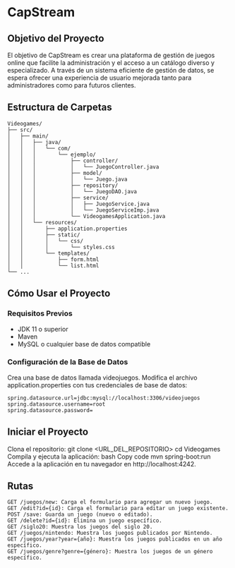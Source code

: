 # CapStream
## Objetivo del Proyecto
El objetivo de CapStream es crear una plataforma de gestión de juegos online que facilite la administración y el acceso a un catálogo diverso y especializado. A través de un sistema eficiente de gestión de datos, se espera ofrecer una experiencia de usuario mejorada tanto para administradores como para futuros clientes.

## Estructura de Carpetas
```
Videogames/
├── src/
│   ├── main/
│   │   ├── java/
│   │   │   └── com/
│   │   │       └── ejemplo/
│   │   │           ├── controller/
│   │   │           │   └── JuegoController.java
│   │   │           ├── model/
│   │   │           │   └── Juego.java
│   │   │           ├── repository/
│   │   │           │   └── JuegoDAO.java
│   │   │           ├── service/
│   │   │           │   ├── JuegoService.java
│   │   │           │   └── JuegoServiceImp.java
│   │   │           └── VideogamesApplication.java
│   │   └── resources/
│   │       ├── application.properties
│   │       ├── static/
│   │       │   └── css/
│   │       │       └── styles.css
│   │       └── templates/
│   │           ├── form.html
│   │           └── list.html
└── ...
```

## Cómo Usar el Proyecto
### Requisitos Previos
- JDK 11 o superior
- Maven
- MySQL o cualquier base de datos compatible

### Configuración de la Base de Datos
Crea una base de datos llamada videojuegos.
Modifica el archivo application.properties con tus credenciales de base de datos:
```
spring.datasource.url=jdbc:mysql://localhost:3306/videojuegos
spring.datasource.username=root
spring.datasource.password=
```
## Iniciar el Proyecto
Clona el repositorio:
git clone <URL_DEL_REPOSITORIO>
cd Videogames
Compila y ejecuta la aplicación:
bash
Copy code
mvn spring-boot:run
Accede a la aplicación en tu navegador en http://localhost:4242.
## Rutas
~~~ GET /juegos ~~~ : Muestra la lista de videojuegos disponibles.
GET /juegos/new: Carga el formulario para agregar un nuevo juego.
GET /edit?id={id}: Carga el formulario para editar un juego existente.
POST /save: Guarda un juego (nuevo o editado).
GET /delete?id={id}: Elimina un juego específico.
GET /siglo20: Muestra los juegos del siglo 20.
GET /juegos/nintendo: Muestra los juegos publicados por Nintendo.
GET /juegos/year?year={año}: Muestra los juegos publicados en un año específico.
GET /juegos/genre?genre={género}: Muestra los juegos de un género específico.
